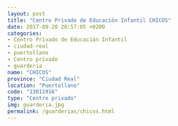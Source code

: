 ```yaml
---
layout: post
title: "Centro Privado de Educación Infantil CHICOS"
date: 2017-09-20 20:57:05 +0200
categories:
- Centro Privado de Educación Infantil
- ciudad-real
- puertollano
- Centro privado
- guarderia
name: "CHICOS"
province: "Ciudad Real"
location: "Puertollano"
code: "13011916"
type: "Centro privado"
img: guarderia.jpg
permalink: /guarderias/chicos.html
---
```

